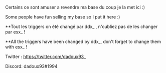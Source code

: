 Certains ce sont amuser a revendre ma base du coup je la met ici :)

Some people have fun selling my base so I put it here :)

**Tout les triggers on été changé par ddx_ , n'oubliez pas de les changer par esx_ !

**All the triggers have been changed by ddx_, don't forget to change them with esx_ !

Twitter : https://twitter.com/dadoux93_

Discord: dadoux93#1994
